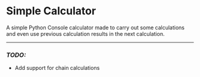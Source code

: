 # Simple Calculator

A simple Python Console calculator made to carry out some calculations and
even use previous calculation results in the next calculation.
<hr></hr>

### <i>TODO:</i>
- Add support for chain calculations